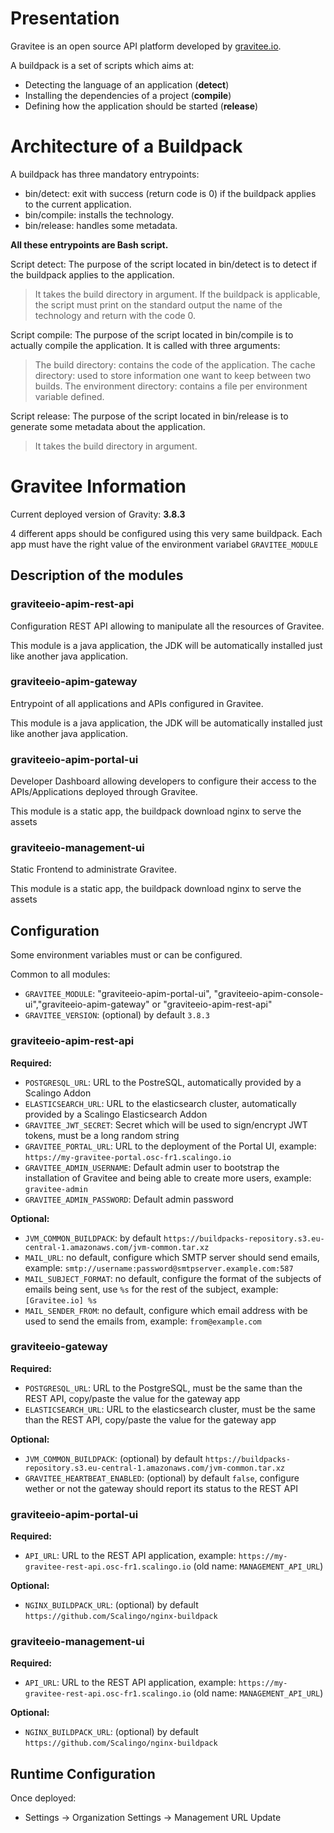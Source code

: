 # Presentation

 Gravitee is an open source API platform developed by [gravitee.io](https://www.gravitee.io/).

A buildpack is a set of scripts which aims at:

 - Detecting the language of an application (**detect**)
 - Installing the dependencies of a project (**compile**)
 - Defining how the application should be started (**release**)

# Architecture of a Buildpack

 A buildpack has three mandatory entrypoints:

 - bin/detect: exit with success (return code is 0) if the buildpack
   applies to the current application.
 - bin/compile: installs the technology.
 - bin/release: handles some metadata.

**All these entrypoints are Bash script.**

Script detect:   The purpose of the script located in bin/detect is to detect if the buildpack applies to the application.
>  It takes the build directory in argument. If the buildpack is applicable, the script must
> print on the standard output the name of the technology and return  with the code 0.

Script compile:   The purpose of the script located in bin/compile is to actually compile the application. It is called with three   arguments:
> The build directory: contains the code of the application.
> The cache directory: used to store information one want to keep between two builds.
> The environment directory: contains a  file per environment variable defined.

Script release:   The purpose of the script located in bin/release is to generate some metadata about the application.
> It takes the build directory in argument.

# Gravitee Information

Current deployed version of Gravity: **3.8.3**

4 different apps should be configured using this very same buildpack. Each app
must have the right value of the environment variabel `GRAVITEE_MODULE`

## Description of the modules

### graviteeio-apim-rest-api

Configuration REST API allowing to manipulate all the resources of Gravitee.

This module is a java application, the JDK will be automatically installed just like another java application.

### graviteeio-apim-gateway

Entrypoint of all applications and APIs configured in Gravitee.

This module is a java application, the JDK will be automatically installed just like another java application.

### graviteeio-apim-portal-ui

Developer Dashboard allowing developers to configure their access to the APIs/Applications deployed through Gravitee.

This module is a static app, the buildpack download nginx to serve the assets

### graviteeio-management-ui

Static Frontend to administrate Gravitee.

This module is a static app, the buildpack download nginx to serve the assets

## Configuration

Some environment variables must or can be configured.

Common to all modules:

* `GRAVITEE_MODULE`: "graviteeio-apim-portal-ui", "graviteeio-apim-console-ui","graviteeio-apim-gateway" or "graviteeio-apim-rest-api"
* `GRAVITEE_VERSION`: (optional) by default `3.8.3`

### graviteeio-apim-rest-api

**Required:**

* `POSTGRESQL_URL`: URL to the PostreSQL, automatically provided by a Scalingo Addon
* `ELASTICSEARCH_URL`: URL to the elasticsearch cluster, automatically provided by a Scalingo Elasticsearch Addon
* `GRAVITEE_JWT_SECRET`: Secret which will be used to sign/encrypt JWT tokens, must be a long random string
* `GRAVITEE_PORTAL_URL`: URL to the deployment of the Portal UI, example: `https://my-gravitee-portal.osc-fr1.scalingo.io`
* `GRAVITEE_ADMIN_USERNAME`: Default admin user to bootstrap the installation of Gravitee and being able to create more users, example: `gravitee-admin`
* `GRAVITEE_ADMIN_PASSWORD`: Default admin password

**Optional:**

* `JVM_COMMON_BUILDPACK`: by default `https://buildpacks-repository.s3.eu-central-1.amazonaws.com/jvm-common.tar.xz`
* `MAIL_URL`: no default, configure which SMTP server should send emails, example: `smtp://username:password@smtpserver.example.com:587`
* `MAIL_SUBJECT_FORMAT`: no default, configure the format of the subjects of emails being sent, use `%s` for the rest of the subject, example: `[Gravitee.io] %s`
* `MAIL_SENDER_FROM`: no default, configure which email address with be used to send the emails from, example: `from@example.com`

### graviteeio-gateway

**Required:**

* `POSTGRESQL_URL`: URL to the PostgreSQL, must be the same than the REST API, copy/paste the value for the gateway app
* `ELASTICSEARCH_URL`: URL to the elasticsearch cluster, must be the same than the REST API, copy/paste the value for the gateway app

**Optional:**

* `JVM_COMMON_BUILDPACK`: (optional) by default `https://buildpacks-repository.s3.eu-central-1.amazonaws.com/jvm-common.tar.xz`
* `GRAVITEE_HEARTBEAT_ENABLED`: (optional) by default `false`, configure wether or not the gateway should report its status to the REST API

### graviteeio-apim-portal-ui

**Required:**

* `API_URL`: URL to the REST API application, example: `https://my-gravitee-rest-api.osc-fr1.scalingo.io` (old name: `MANAGEMENT_API_URL`)

**Optional:**

* `NGINX_BUILDPACK_URL`: (optional) by default `https://github.com/Scalingo/nginx-buildpack`

### graviteeio-management-ui

**Required:**

* `API_URL`: URL to the REST API application, example: `https://my-gravitee-rest-api.osc-fr1.scalingo.io` (old name: `MANAGEMENT_API_URL`)

**Optional:**

* `NGINX_BUILDPACK_URL`: (optional) by default `https://github.com/Scalingo/nginx-buildpack`

## Runtime Configuration

Once deployed:

* Settings → Organization Settings → Management URL Update

